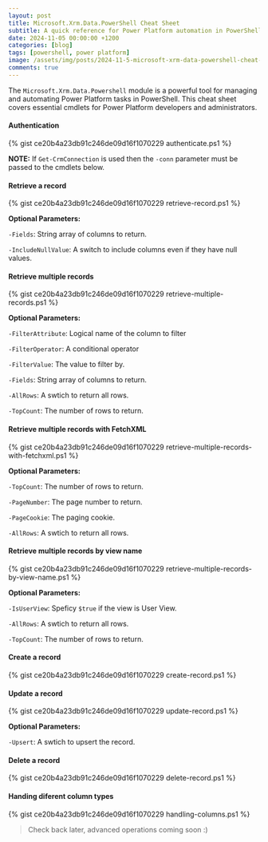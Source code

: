```yaml
---
layout: post
title: Microsoft.Xrm.Data.PowerShell Cheat Sheet
subtitle: A quick reference for Power Platform automation in PowerShell
date: 2024-11-05 00:00:00 +1200
categories: [blog]
tags: [powershell, power platform]
image: /assets/img/posts/2024-11-5-microsoft-xrm-data-powershell-cheat-sheet/banner.jpg
comments: true
---
```


The `Microsoft.Xrm.Data.Powershell` module is a powerful tool for managing and automating Power Platform tasks in PowerShell. This cheat sheet covers essential cmdlets for Power Platform developers and administrators.


#### Authentication

{% gist ce20b4a23db91c246de09d16f1070229 authenticate.ps1 %}

**NOTE:** If `Get-CrmConnection` is used then the `-conn` parameter must be passed to the cmdlets below.

#### Retrieve a record

{% gist ce20b4a23db91c246de09d16f1070229 retrieve-record.ps1 %}

**Optional Parameters:**

`-Fields`: String array of columns to return.

`-IncludeNullValue`: A switch to include columns even if they have null values.

#### Retrieve multiple records

{% gist ce20b4a23db91c246de09d16f1070229 retrieve-multiple-records.ps1 %}

**Optional Parameters:**

`-FilterAttribute`: Logical name of the column to filter

`-FilterOperator`: A conditional operator

`-FilterValue`: The value to filter by.

`-Fields`: String array of columns to return.

`-AllRows`: A swtich to return all rows.

`-TopCount`: The number of rows to return.

#### Retrieve multiple records with FetchXML

{% gist ce20b4a23db91c246de09d16f1070229 retrieve-multiple-records-with-fetchxml.ps1 %}

**Optional Parameters:**

`-TopCount`: The number of rows to return.

`-PageNumber`: The page number to return.

`-PageCookie`: The paging cookie.

`-AllRows`: A swtich to return all rows.

#### Retrieve multiple records by view name

{% gist ce20b4a23db91c246de09d16f1070229 retrieve-multiple-records-by-view-name.ps1 %}

**Optional Parameters:**

`-IsUserView`: Speficy `$true` if the view is User View.

`-AllRows`: A swtich to return all rows.

`-TopCount`: The number of rows to return.

#### Create a record

{% gist ce20b4a23db91c246de09d16f1070229 create-record.ps1 %}

#### Update a record

{% gist ce20b4a23db91c246de09d16f1070229 update-record.ps1 %}

**Optional Parameters:**

`-Upsert`: A swtich to upsert the record.

#### Delete a record

{% gist ce20b4a23db91c246de09d16f1070229 delete-record.ps1 %}

#### Handing diferent column types

{% gist ce20b4a23db91c246de09d16f1070229 handling-columns.ps1 %}

> Check back later, advanced operations coming soon :)
